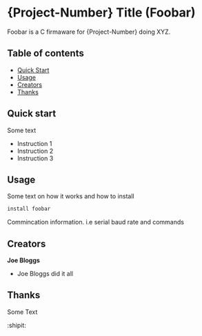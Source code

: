 # {Project-Number} Title (Foobar) 
 
Foobar is a C firmaware for {Project-Number} doing XYZ.

## Table of contents

- [Quick Start](#quick-start)
- [Usage](#usage)
- [Creators](#creators)
- [Thanks](#thanks)

## Quick start

Some text

- Instruction 1
- Instruction 2
- Instruction 3

## Usage

Some text on how it works and how to install

```bat
install foobar
```

Commincation information. i.e serial baud rate and commands

## Creators

**Joe Bloggs**

- Joe Bloggs did it all

## Thanks

Some Text

:shipit: